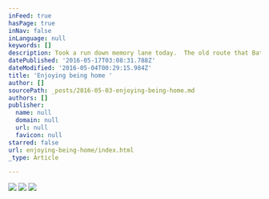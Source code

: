 ```yaml
---
inFeed: true
hasPage: true
inNav: false
inLanguage: null
keywords: []
description: Took a run down memory lane today.  The old route that Bats and I did everyday after work.
datePublished: '2016-05-17T03:08:31.788Z'
dateModified: '2016-05-04T00:29:15.984Z'
title: 'Enjoying being home '
author: []
sourcePath: _posts/2016-05-03-enjoying-being-home.md
authors: []
publisher:
  name: null
  domain: null
  url: null
  favicon: null
starred: false
url: enjoying-being-home/index.html
_type: Article

---
```

![](https://the-grid-user-content.s3-us-west-2.amazonaws.com/10615da6-3c49-4d15-b0b0-0d432c4d4337.jpg)
![](https://the-grid-user-content.s3-us-west-2.amazonaws.com/e18eff64-8703-4b9e-bcba-80a841223cce.jpg)
![](https://the-grid-user-content.s3-us-west-2.amazonaws.com/3722ce28-eccc-4b32-81b8-74401fb3a252.jpg)